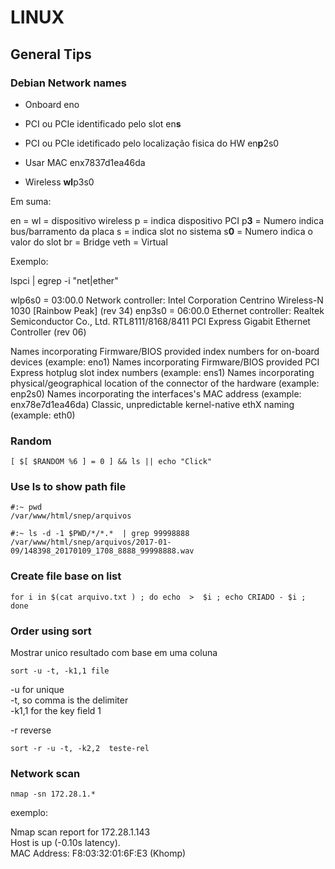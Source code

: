 # LINUX

## General Tips

### Debian Network names


 - Onboard
eno

 - PCI ou PCIe identificado pelo slot
en**s**

 - PCI ou PCIe idetificado pelo localização fisica do HW
en**p**2s0

 - Usar MAC
enx7837d1ea46da

 - Wireless
**wl**p3s0

Em suma: 

en = 
wl = dispositivo wireless
p = indica dispositivo PCI
p**3** = Numero indica bus/barramento da placa
s = indica slot no sistema
s**0** = Numero indica o valor do slot
br = Bridge
veth = Virtual

Exemplo:

lspci | egrep -i  "net|ether"

wlp6s0 = 03:00.0 Network controller: Intel Corporation Centrino Wireless-N 1030 [Rainbow Peak] (rev 34)
enp3s0 = 06:00.0 Ethernet controller: Realtek Semiconductor Co., Ltd. RTL8111/8168/8411 PCI Express Gigabit Ethernet Controller (rev 06)


Names incorporating Firmware/BIOS provided index numbers for on-board devices (example: eno1)
Names incorporating Firmware/BIOS provided PCI Express hotplug slot index numbers (example: ens1)
Names incorporating physical/geographical location of the connector of the hardware (example: enp2s0)
Names incorporating the interfaces's MAC address (example: enx78e7d1ea46da)
Classic, unpredictable kernel-native ethX naming (example: eth0)


### Random

```
[ $[ $RANDOM %6 ] = 0 ] && ls || echo "Click"
```

### Use ls to show path file

```
#:~ pwd
/var/www/html/snep/arquivos

#:~ ls -d -1 $PWD/*/*.*  | grep 99998888
/var/www/html/snep/arquivos/2017-01-09/148398_20170109_1708_8888_99998888.wav
```

### Create file base on list

```
for i in $(cat arquivo.txt ) ; do echo  >  $i ; echo CRIADO - $i ; done
```

### Order using **sort**

Mostrar unico resultado com base em uma coluna

```
sort -u -t, -k1,1 file
```

-u for unique  
-t, so comma is the delimiter  
-k1,1 for the key field 1  

-r reverse  

```
sort -r -u -t, -k2,2  teste-rel
```

### Network scan

```
nmap -sn 172.28.1.*
```

exemplo:  

Nmap scan report for 172.28.1.143  
Host is up (-0.10s latency).  
MAC Address: F8:03:32:01:6F:E3 (Khomp)  
